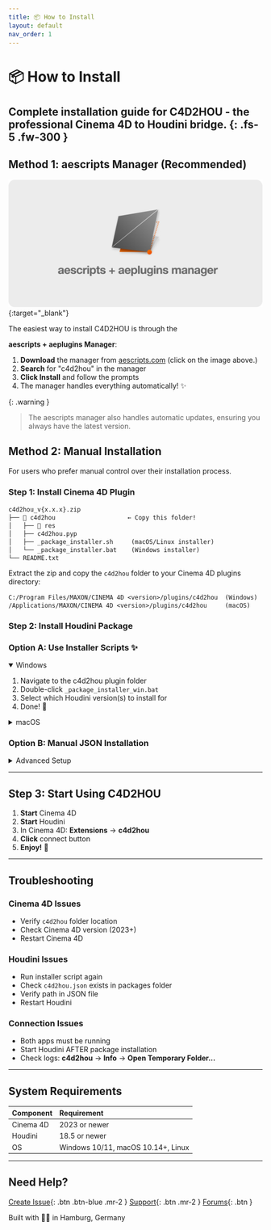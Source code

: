 ```yaml
---
title: 📦 How to Install
layout: default
nav_order: 1
---
```


# 📦 How to Install

Complete installation guide for C4D2HOU - the professional Cinema 4D to Houdini bridge.
{: .fs-5 .fw-300 }
---
<!-- [Download: aescripts.com](https://aescripts.com/c4d2hou){: .btn .btn-orange } -->

## Method 1: aescripts Manager (Recommended)

[![Alt text for broken image link](assets/img/aescripts_manager.png)](https://aescripts.com/learn/aescripts-aeplugins-manager-app/){:target="_blank"}


The easiest way to install C4D2HOU is through the 
<!-- {: .label .label-blue }  -->
**aescripts + aeplugins Manager**:

1. **Download** the manager from [aescripts.com](https://aescripts.com/learn/aescripts-aeplugins-manager-app/) (click on the image above.)
2. **Search** for "c4d2hou" in the manager
3. **Click Install** and follow the prompts
4. The manager handles everything automatically! ✨

{: .warning }
> The aescripts manager also handles automatic updates, ensuring you always have the latest version.

## Method 2: Manual Installation

For users who prefer manual control over their installation process.

### Step 1: Install Cinema 4D Plugin

```
c4d2hou_v{x.x.x}.zip
├── 📂 c4d2hou                    ← Copy this folder!
│   ├── 📂 res
│   ├── c4d2hou.pyp
│   ├── _package_installer.sh     (macOS/Linux installer)
│   └── _package_installer.bat    (Windows installer)
└── README.txt
```

Extract the zip and copy the `c4d2hou` folder to your Cinema 4D plugins directory: 

```
C:/Program Files/MAXON/CINEMA 4D <version>/plugins/c4d2hou  (Windows)
/Applications/MAXON/CINEMA 4D <version>/plugins/c4d2hou     (macOS)
```

### Step 2: Install Houdini Package

### Option A: Use Installer Scripts ✨

<details open markdown="block">
  <summary>
    Windows
  </summary>

1. Navigate to the c4d2hou plugin folder
2. Double-click `_package_installer_win.bat`
3. Select which Houdini version(s) to install for
4. Done! 🎉

</details>

<details markdown="block">
  <summary>
    macOS
  </summary>

1. Open Terminal and navigate to the c4d2hou plugin folder
2. Make the script executable:
   ```bash
   chmod +x _package_installer_mac.sh
   ```
3. Run: `./_package_installer_mac.sh`
4. Select which Houdini version(s) to install for
5. Done! 🎉

</details>

### Option B: Manual JSON Installation

<details markdown="block">
  <summary>
    Advanced Setup
  </summary>

1. Create `c4d2hou.json`:

```json
{
    "enable": true,
    "load_package_once": true,
    "env": [{
        "c4d2hou": "__path_to_c4d_plugins_folder__/c4d2hou/res/hou_package"
    }],
    "path": "$c4d2hou"
}
```

2. Replace `__path_to_c4d_plugins_folder__` with your actual path

3. Save to:
   - **Windows**: `C:/Users/<username>/Documents/houdini<version>/packages/`
   - **macOS**: `/Users/<username>/Library/Preferences/houdini/<version>/packages/`

</details>

---

## Step 3: Start Using C4D2HOU

1. **Start** Cinema 4D
2. **Start** Houdini
3. In Cinema 4D: **Extensions** → **c4d2hou**
4. **Click** connect button
5. **Enjoy!** 🚀

---

## Troubleshooting

### Cinema 4D Issues
- Verify `c4d2hou` folder location
- Check Cinema 4D version (2023+)
- Restart Cinema 4D

### Houdini Issues
- Run installer script again
- Check `c4d2hou.json` exists in packages folder
- Verify path in JSON file
- Restart Houdini

### Connection Issues
- Both apps must be running
- Start Houdini AFTER package installation
- Check logs: **c4d2hou** → **Info** → **Open Temporary Folder...**

---

## System Requirements

| Component | Requirement |
|:----------|:------------|
| Cinema 4D | 2023 or newer |
| Houdini | 18.5 or newer |
| OS | Windows 10/11, macOS 10.14+, Linux |

---

## Need Help?

[Create Issue](https://github.com/lasselauch/c4d2hou-docs/issues){: .btn .btn-blue .mr-2 }
[Support](mailto:support@aescripts.com){: .btn .mr-2 }
[Forums](https://aescripts.com/forums/){: .btn }

<div class="footer-info">
  <span class="connection-status">Built with 💙🧡 in Hamburg, Germany</span>
</div>

<link rel="stylesheet" href="{{ '/assets/css/general.css' | relative_url }}">